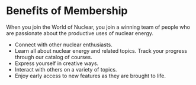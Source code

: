 # Benefits of Membership

When you join the World of Nuclear, you join a winning team of people who are passionate about the productive uses of nuclear energy.

- Connect with other nuclear enthusiasts.
- Learn all about nuclear energy and related topics. Track your progress through our catalog of courses.
- Express yourself in creative ways.
- Interact with others on a variety of topics.
- Enjoy early access to new features as they are brought to life.
